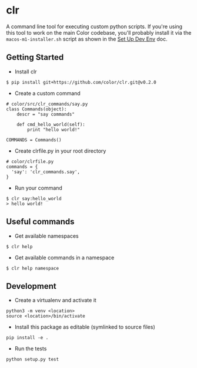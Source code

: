 # clr

A command line tool for executing custom python scripts. If you're using this tool to work on the main Color codebase, you'll probably install it via the `macos-m1-installer.sh` script as shown in the [Set Up Dev Env](https://getcolor.atlassian.net/wiki/spaces/SWEng/pages/2000355369/Set+up+development+environment#Build-development-environment) doc.

## Getting Started

* Install clr
```
$ pip install git+https://github.com/color/clr.git@v0.2.0
```

* Create a custom command
```
# color/src/clr_commands/say.py
class Commands(object):
    descr = "say commands"

    def cmd_hello_world(self):
        print "hello world!"

COMMANDS = Commands()
```

* Create clrfile.py in your root directory
```
# color/clrfile.py
commands = {
  'say': 'clr_commands.say',
}
```

* Run your command
```
$ clr say:hello_world
> hello world!
```

## Useful commands
* Get available namespaces
```
$ clr help
```

* Get available commands in a namespace
```
$ clr help namespace
```

## Development
* Create a virtualenv and activate it
```
python3 -m venv <location>
source <location>/bin/activate
```
* Install this package as editable (symlinked to source files)
```
pip install -e .
```
* Run the tests
```
python setup.py test
```
